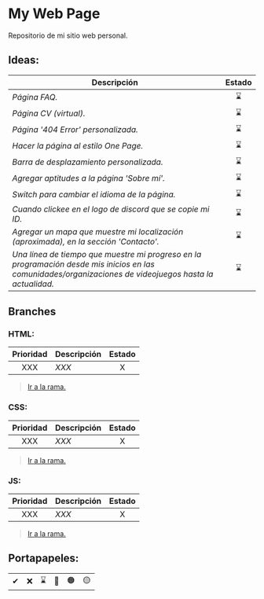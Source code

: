 # My Web Page
Repositorio de mi sitio web personal.


## Ideas:
| **Descripción** | **Estado** |
| ------------ | :---: |
| _Página FAQ._ | ⌛ |
| _Página CV (virtual)._ | ⌛ |
| _Página '404 Error' personalizada._ | ⌛ |
| _Hacer la página al estilo One Page._ | ⌛ |
| _Barra de desplazamiento personalizada._ | ⌛ |
| _Agregar aptitudes a la página 'Sobre mí'._ | ⌛ |
| _Switch para cambiar el idioma de la página._ | ⌛ |
| _Cuando clickee en el logo de discord que se copie mi ID._ | ⌛ |
| _Agregar un mapa que muestre mi localización (aproximada), en la sección 'Contacto'._ | ⌛ |
| _Una línea de tiempo que muestre mi progreso en la programación desde mis inicios en las comunidades/organizaciones de videojuegos hasta la actualidad._ | ⌛ |


## Branches

### HTML:
| **Prioridad** | **Descripción** | **Estado** |
| :---: | ------------ | :---: |
| XXX | _XXX_ | X |
> [Ir a la rama.]()

### CSS:
| **Prioridad** | **Descripción** | **Estado** |
| :---: | ------------ | :---: |
| XXX | _XXX_ | X |
> [Ir a la rama.]()

### JS:
| **Prioridad** | **Descripción** | **Estado** |
| :---: | ------------ | :---: |
| XXX | _XXX_ | X |
> [Ir a la rama.]()


## Portapapeles:
|  |  |  |  |  |  |
| :---: | :---: | :---: | :---: | :---: | :---: |
| ✔ | ❌ | ⌛ | 🔴 | 🟠 | 🟡 |

